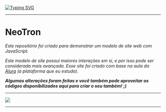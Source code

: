[![Typing SVG](https://readme-typing-svg.herokuapp.com?font=Orbitron&weight=500&size=17&pause=1000&color=0AF9F1&background=5F0F94&center=true&vCenter=true&width=1000&height=100&lines=NeoTron;Personalize+seu+rob%C3%B4;Crie+sua+nova+m%C3%A1quina)](https://git.io/typing-svg)
***
# NeoTron
_Este repositório foi criado para demonstrar um modelo de site web com JavaScript._

_Este modelo de site possui maiores interações em si, e por isso pode ser considerada mais avançada.
 Esse site foi criado com base na aula da [Alura](https://alura.com.br) (a plataforma que eu estudo)._

**_Algumas alterações foram feitas e você também pode aproveitar os códigos disponibilizados aqui para criar o seu também! ;)_**
***
![](https://media.tenor.com/f61Fpec7INoAAAAi/mecha-anime.gif)
***